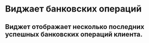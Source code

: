 # Виджает банковских операций
## Виджет отображает несколько последних успешных банковских операций клиента.